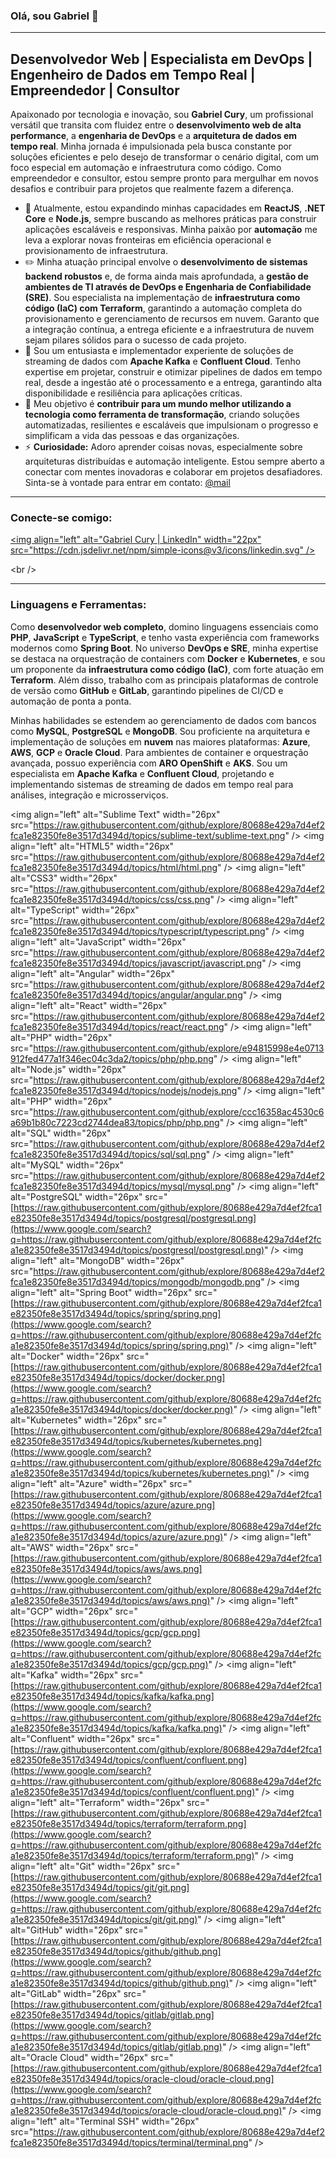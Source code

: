 ### Olá, sou Gabriel 👋

* * * * *

Desenvolvedor Web | Especialista em DevOps | Engenheiro de Dados em Tempo Real | Empreendedor | Consultor
---------------------------------------------------------------------------------------------------------

Apaixonado por tecnologia e inovação, sou **Gabriel Cury**, um profissional versátil que transita com fluidez entre o **desenvolvimento web de alta performance**, a **engenharia de DevOps** e a **arquitetura de dados em tempo real**. Minha jornada é impulsionada pela busca constante por soluções eficientes e pelo desejo de transformar o cenário digital, com um foco especial em automação e infraestrutura como código. Como empreendedor e consultor, estou sempre pronto para mergulhar em novos desafios e contribuir para projetos que realmente fazem a diferença.

-   🌱 Atualmente, estou expandindo minhas capacidades em **ReactJS**, **.NET Core** e **Node.js**, sempre buscando as melhores práticas para construir aplicações escaláveis e responsivas. Minha paixão por **automação** me leva a explorar novas fronteiras em eficiência operacional e provisionamento de infraestrutura.
-   ✏️ Minha atuação principal envolve o **desenvolvimento de sistemas backend robustos** e, de forma ainda mais aprofundada, a **gestão de ambientes de TI através de DevOps e Engenharia de Confiabilidade (SRE)**. Sou especialista na implementação de **infraestrutura como código (IaC) com Terraform**, garantindo a automação completa do provisionamento e gerenciamento de recursos em nuvem. Garanto que a integração contínua, a entrega eficiente e a infraestrutura de nuvem sejam pilares sólidos para o sucesso de cada projeto.
-   🚀 Sou um entusiasta e implementador experiente de soluções de streaming de dados com **Apache Kafka** e **Confluent Cloud**. Tenho expertise em projetar, construir e otimizar pipelines de dados em tempo real, desde a ingestão até o processamento e a entrega, garantindo alta disponibilidade e resiliência para aplicações críticas.
-   🎯 Meu objetivo é **contribuir para um mundo melhor utilizando a tecnologia como ferramenta de transformação**, criando soluções automatizadas, resilientes e escaláveis que impulsionam o progresso e simplificam a vida das pessoas e das organizações.
-   ⚡ **Curiosidade:** Adoro aprender coisas novas, especialmente sobre arquiteturas distribuídas e automação inteligente. Estou sempre aberto a conectar com mentes inovadoras e colaborar em projetos desafiadores. Sinta-se à vontade para entrar em contato: [@mail](mailto:bielbanco@gmail.com)

* * * * *

### Conecte-se comigo:

[&lt;img align="left" alt="Gabriel Cury | LinkedIn" width="22px" src="https://cdn.jsdelivr.net/npm/simple-icons@v3/icons/linkedin.svg" />](https://www.linkedin.com/in/gabrielcury)

&lt;br />

* * * * *

### Linguagens e Ferramentas:

Como **desenvolvedor web completo**, domino linguagens essenciais como **PHP**, **JavaScript** e **TypeScript**, e tenho vasta experiência com frameworks modernos como **Spring Boot**. No universo **DevOps e SRE**, minha expertise se destaca na orquestração de containers com **Docker** e **Kubernetes**, e sou um proponente da **infraestrutura como código (IaC)**, com forte atuação em **Terraform**. Além disso, trabalho com as principais plataformas de controle de versão como **GitHub** e **GitLab**, garantindo pipelines de CI/CD e automação de ponta a ponta.

Minhas habilidades se estendem ao gerenciamento de dados com bancos como **MySQL**, **PostgreSQL** e **MongoDB**. Sou proficiente na arquitetura e implementação de soluções em **nuvem** nas maiores plataformas: **Azure**, **AWS**, **GCP** e **Oracle Cloud**. Para ambientes de container e orquestração avançada, possuo experiência com **ARO OpenShift** e **AKS**. Sou um especialista em **Apache Kafka** e **Confluent Cloud**, projetando e implementando sistemas de streaming de dados em tempo real para análises, integração e microsserviços.

&lt;img align="left" alt="Sublime Text" width="26px" src="<https://raw.githubusercontent.com/github/explore/80688e429a7d4ef2fca1e82350fe8e3517d3494d/topics/sublime-text/sublime-text.png>" /> &lt;img align="left" alt="HTML5" width="26px" src="<https://raw.githubusercontent.com/github/explore/80688e429a7d4ef2fca1e82350fe8e3517d3494d/topics/html/html.png>" /> &lt;img align="left" alt="CSS3" width="26px" src="<https://raw.githubusercontent.com/github/explore/80688e429a7d4ef2fca1e82350fe8e3517d3494d/topics/css/css.png>" /> &lt;img align="left" alt="TypeScript" width="26px" src="<https://raw.githubusercontent.com/github/explore/80688e429a7d4ef2fca1e82350fe8e3517d3494d/topics/typescript/typescript.png>" /> &lt;img align="left" alt="JavaScript" width="26px" src="<https://raw.githubusercontent.com/github/explore/80688e429a7d4ef2fca1e82350fe8e3517d3494d/topics/javascript/javascript.png>" /> &lt;img align="left" alt="Angular" width="26px" src="<https://raw.githubusercontent.com/github/explore/80688e429a7d4ef2fca1e82350fe8e3517d3494d/topics/angular/angular.png>" /> &lt;img align="left" alt="React" width="26px" src="<https://raw.githubusercontent.com/github/explore/80688e429a7d4ef2fca1e82350fe8e3517d3494d/topics/react/react.png>" /> &lt;img align="left" alt="PHP" width="26px" src="<https://raw.githubusercontent.com/github/explore/e94815998e4e0713912fed477a1f346ec04c3da2/topics/php/php.png>" /> &lt;img align="left" alt="Node.js" width="26px" src="<https://raw.githubusercontent.com/github/explore/80688e429a7d4ef2fca1e82350fe8e3517d3494d/topics/nodejs/nodejs.png>" /> &lt;img align="left" alt="PHP" width="26px" src="<https://raw.githubusercontent.com/github/explore/ccc16358ac4530c6a69b1b80c7223cd2744dea83/topics/php/php.png>" /> &lt;img align="left" alt="SQL" width="26px" src="<https://raw.githubusercontent.com/github/explore/80688e429a7d4ef2fca1e82350fe8e3517d3494d/topics/sql/sql.png>" /> &lt;img align="left" alt="MySQL" width="26px" src="<https://raw.githubusercontent.com/github/explore/80688e429a7d4ef2fca1e82350fe8e3517d3494d/topics/mysql/mysql.png>" /> &lt;img align="left" alt="PostgreSQL" width="26px" src="[https://raw.githubusercontent.com/github/explore/80688e429a7d4ef2fca1e82350fe8e3517d3494d/topics/postgresql/postgresql.png](https://www.google.com/search?q=https://raw.githubusercontent.com/github/explore/80688e429a7d4ef2fca1e82350fe8e3517d3494d/topics/postgresql/postgresql.png)" /> &lt;img align="left" alt="MongoDB" width="26px" src="<https://raw.githubusercontent.com/github/explore/80688e429a7d4ef2fca1e82350fe8e3517d3494d/topics/mongodb/mongodb.png>" /> &lt;img align="left" alt="Spring Boot" width="26px" src="[https://raw.githubusercontent.com/github/explore/80688e429a7d4ef2fca1e82350fe8e3517d3494d/topics/spring/spring.png](https://www.google.com/search?q=https://raw.githubusercontent.com/github/explore/80688e429a7d4ef2fca1e82350fe8e3517d3494d/topics/spring/spring.png)" /> &lt;img align="left" alt="Docker" width="26px" src="[https://raw.githubusercontent.com/github/explore/80688e429a7d4ef2fca1e82350fe8e3517d3494d/topics/docker/docker.png](https://www.google.com/search?q=https://raw.githubusercontent.com/github/explore/80688e429a7d4ef2fca1e82350fe8e3517d3494d/topics/docker/docker.png)" /> &lt;img align="left" alt="Kubernetes" width="26px" src="[https://raw.githubusercontent.com/github/explore/80688e429a7d4ef2fca1e82350fe8e3517d3494d/topics/kubernetes/kubernetes.png](https://www.google.com/search?q=https://raw.githubusercontent.com/github/explore/80688e429a7d4ef2fca1e82350fe8e3517d3494d/topics/kubernetes/kubernetes.png)" /> &lt;img align="left" alt="Azure" width="26px" src="[https://raw.githubusercontent.com/github/explore/80688e429a7d4ef2fca1e82350fe8e3517d3494d/topics/azure/azure.png](https://www.google.com/search?q=https://raw.githubusercontent.com/github/explore/80688e429a7d4ef2fca1e82350fe8e3517d3494d/topics/azure/azure.png)" /> &lt;img align="left" alt="AWS" width="26px" src="[https://raw.githubusercontent.com/github/explore/80688e429a7d4ef2fca1e82350fe8e3517d3494d/topics/aws/aws.png](https://www.google.com/search?q=https://raw.githubusercontent.com/github/explore/80688e429a7d4ef2fca1e82350fe8e3517d3494d/topics/aws/aws.png)" /> &lt;img align="left" alt="GCP" width="26px" src="[https://raw.githubusercontent.com/github/explore/80688e429a7d4ef2fca1e82350fe8e3517d3494d/topics/gcp/gcp.png](https://www.google.com/search?q=https://raw.githubusercontent.com/github/explore/80688e429a7d4ef2fca1e82350fe8e3517d3494d/topics/gcp/gcp.png)" /> &lt;img align="left" alt="Kafka" width="26px" src="[https://raw.githubusercontent.com/github/explore/80688e429a7d4ef2fca1e82350fe8e3517d3494d/topics/kafka/kafka.png](https://www.google.com/search?q=https://raw.githubusercontent.com/github/explore/80688e429a7d4ef2fca1e82350fe8e3517d3494d/topics/kafka/kafka.png)" /> &lt;img align="left" alt="Confluent" width="26px" src="[https://raw.githubusercontent.com/github/explore/80688e429a7d4ef2fca1e82350fe8e3517d3494d/topics/confluent/confluent.png](https://www.google.com/search?q=https://raw.githubusercontent.com/github/explore/80688e429a7d4ef2fca1e82350fe8e3517d3494d/topics/confluent/confluent.png)" /> &lt;img align="left" alt="Terraform" width="26px" src="[https://raw.githubusercontent.com/github/explore/80688e429a7d4ef2fca1e82350fe8e3517d3494d/topics/terraform/terraform.png](https://www.google.com/search?q=https://raw.githubusercontent.com/github/explore/80688e429a7d4ef2fca1e82350fe8e3517d3494d/topics/terraform/terraform.png)" /> &lt;img align="left" alt="Git" width="26px" src="[https://raw.githubusercontent.com/github/explore/80688e429a7d4ef2fca1e82350fe8e3517d3494d/topics/git/git.png](https://www.google.com/search?q=https://raw.githubusercontent.com/github/explore/80688e429a7d4ef2fca1e82350fe8e3517d3494d/topics/git/git.png)" /> &lt;img align="left" alt="GitHub" width="26px" src="[https://raw.githubusercontent.com/github/explore/80688e429a7d4ef2fca1e82350fe8e3517d3494d/topics/github/github.png](https://www.google.com/search?q=https://raw.githubusercontent.com/github/explore/80688e429a7d4ef2fca1e82350fe8e3517d3494d/topics/github/github.png)" /> &lt;img align="left" alt="GitLab" width="26px" src="[https://raw.githubusercontent.com/github/explore/80688e429a7d4ef2fca1e82350fe8e3517d3494d/topics/gitlab/gitlab.png](https://www.google.com/search?q=https://raw.githubusercontent.com/github/explore/80688e429a7d4ef2fca1e82350fe8e3517d3494d/topics/gitlab/gitlab.png)" /> &lt;img align="left" alt="Oracle Cloud" width="26px" src="[https://raw.githubusercontent.com/github/explore/80688e429a7d4ef2fca1e82350fe8e3517d3494d/topics/oracle-cloud/oracle-cloud.png](https://www.google.com/search?q=https://raw.githubusercontent.com/github/explore/80688e429a7d4ef2fca1e82350fe8e3517d3494d/topics/oracle-cloud/oracle-cloud.png)" /> &lt;img align="left" alt="Terminal SSH" width="26px" src="<https://raw.githubusercontent.com/github/explore/80688e429a7d4ef2fca1e82350fe8e3517d3494d/topics/terminal/terminal.png>" />
